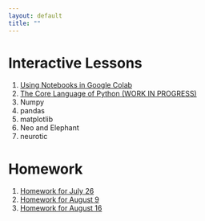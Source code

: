 ```yaml
---
layout: default
title: ""
---
```


# Interactive Lessons

1. [Using Notebooks in Google Colab](https://colab.research.google.com/github/jpgill86/python-for-neuroscientists/blob/master/notebooks/01-Using-Notebooks-in-Google-Colab.ipynb)
2. [The Core Language of Python (WORK IN PROGRESS)](https://colab.research.google.com/github/jpgill86/python-for-neuroscientists/blob/master/notebooks/02-The-Core-Language-of-Python.ipynb)
3. Numpy
4. pandas
5. matplotlib
6. Neo and Elephant
7. neurotic

# Homework

1. [Homework for July 26](https://colab.research.google.com/github/jpgill86/python-for-neuroscientists/blob/master/notebooks/homework/Homework-01.ipynb)
2. [Homework for August 9](https://colab.research.google.com/github/jpgill86/python-for-neuroscientists/blob/master/notebooks/homework/Homework-02.ipynb)
3. [Homework for August 16](https://colab.research.google.com/github/jpgill86/python-for-neuroscientists/blob/master/notebooks/homework/Homework-03.ipynb)
